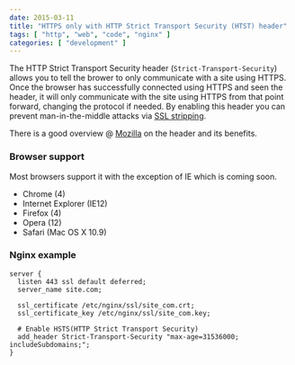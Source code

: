 ```yaml
---
date: 2015-03-11
title: "HTTPS only with HTTP Strict Transport Security (HTST) header"
tags: [ "http", "web", "code", "nginx" ]
categories: [ "development" ]
---
```


The HTTP Strict Transport Security header (`Strict-Transport-Security`) allows you to tell the brower to only communicate with a site using HTTPS. Once the browser has successfully connected using HTTPS and seen the header, it will only communicate with the site using HTTPS from that point forward, changing the protocol if needed. By enabling this header you can prevent man-in-the-middle attacks via [SSL stripping](https://en.wikipedia.org/wiki/SSL_stripping#SSL_stripping).

There is a good overview @ [Mozilla](https://developer.mozilla.org/en-US/docs/Security/HTTP_Strict_Transport_Security) on the header and its benefits.

### Browser support
Most browsers support it with the exception of IE which is coming soon.

- Chrome (4)
- Internet Explorer (IE12)
- Firefox (4)
- Opera (12)
- Safari (Mac OS X 10.9)

### Nginx example

```nginx
server {
  listen 443 ssl default deferred;
  server_name site.com;

  ssl_certificate /etc/nginx/ssl/site_com.crt;
  ssl_certificate_key /etc/nginx/ssl/site_com.key;

  # Enable HSTS(HTTP Strict Transport Security)
  add_header Strict-Transport-Security "max-age=31536000; includeSubdomains;";
}
```
